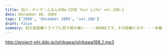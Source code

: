 ```yaml
---
title: 石川・ホンマ・ぶるんのBe-SIDE Your Life! vol.188-1
date: December 08, 2009
tags: ['2009', 'December 2009', 'vol.188']
draft: false
summary: 初の長距離ドライブに若干肩が痛い・・・NAMAEです。その距離たるや・・・本編の中でさわり程度にお話しております。断片的な配信になってますが、想像して下さいね。NAMAE
---
```


http://project-phi.ddo.jp/ishikawa/ishikawa188_1.mp3
